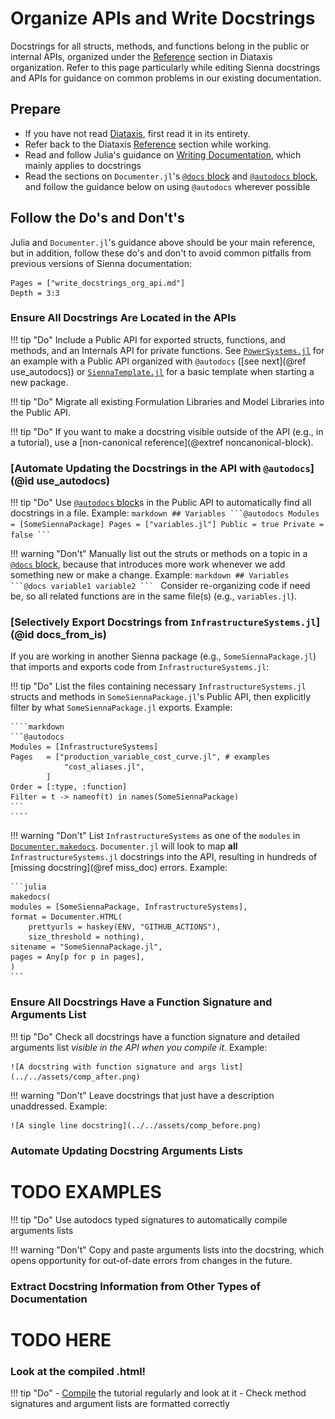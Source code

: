 # Organize APIs and Write Docstrings

Docstrings for all structs, methods, and functions belong in the public or internal APIs,
organized under the [Reference](https://diataxis.fr/reference/) section in Diataxis organization.
Refer to this page particularly while editing Sienna docstrings and APIs for
guidance on common problems in our existing documentation.

## Prepare

- If you have not read [Diataxis](https://diataxis.fr/), first read it in its entirety.
- Refer back to the Diataxis [Reference](https://diataxis.fr/reference/) section while
    working.
- Read and follow Julia's guidance on [Writing Documentation](@extref),
    which mainly applies to docstrings
- Read the sections on `Documenter.jl`'s [`@docs` block](@extref) and
    [`@autodocs` block](@extref), and follow the guidance below on using `@autodocs`
    wherever possible     

## Follow the Do's and Don't's

Julia and `Documenter.jl`'s guidance above should be your main reference, but in addition,
follow these do's and don't to avoid common pitfalls from previous versions of Sienna
documentation:

```@contents
Pages = ["write_docstrings_org_api.md"]
Depth = 3:3
```

### Ensure All Docstrings Are Located in the APIs

!!! tip "Do"
    Include a Public API for exported structs, functions, and methods, and an Internals API
    for private functions. See
    [`PowerSystems.jl`](https://nrel-sienna.github.io/PowerSystems.jl/stable/)
    for an example with a Public API organized with `@autodocs` ([see next](@ref use_autodocs))
    or [`SiennaTemplate.jl`](https://github.com/NREL-Sienna/SiennaTemplate.jl) for a basic
    template when starting a new package.

!!! tip "Do"
    Migrate all existing Formulation Libraries and Model Libraries into the Public API. 

!!! tip "Do"
    If you want to make a docstring visible outside of the API (e.g., in a tutorial), use
    a [non-canonical reference](@extref noncanonical-block). 

### [Automate Updating the Docstrings in the API with `@autodocs`](@id use_autodocs)

!!! tip "Do"
    Use [`@autodocs` block](@extref)s in the Public API to automatically find all
    docstrings in a file. Example:
    ````markdown
    ## Variables
    ```@autodocs
    Modules = [SomeSiennaPackage]
    Pages = ["variables.jl"]
    Public = true
    Private = false
    ```
    ````

!!! warning "Don't"
    Manually list out the struts or methods on a topic in a [`@docs` block](@extref),
    because that introduces more work whenever we add something new or make a change.
    Example:
    ````markdown
    ## Variables
    ```@docs
    variable1
    variable2
    ```
    ````
    Consider re-organizing code if need be, so all related functions are in the same file(s)
    (e.g., `variables.jl`).

### [Selectively Export Docstrings from `InfrastructureSystems.jl`](@id docs_from_is)

If you are working in another Sienna package (e.g., `SomeSiennaPackage.jl`) that imports and
exports code from `InfrastructureSystems.jl`: 

!!! tip "Do"
    List the files containing necessary `InfrastructureSystems.jl` structs and methods in
    `SomeSiennaPackage.jl`'s Public API, then explicitly filter by what
    `SomeSiennaPackage.jl` exports. Example:

    ````markdown
    ```@autodocs
    Modules = [InfrastructureSystems]
    Pages   = ["production_variable_cost_curve.jl", # examples
                "cost_aliases.jl",
            ]
    Order = [:type, :function]
    Filter = t -> nameof(t) in names(SomeSiennaPackage)
    ```
    ````

!!! warning "Don't"
    List `InfrastructureSystems` as one of the `modules` in [`Documenter.makedocs`](@extref).
    `Documenter.jl` will
    look to map **all** `InfrastructureSystems.jl` docstrings into the API, resulting in
    hundreds of [missing docstring](@ref miss_doc) errors. Example:

    ```julia
    makedocs(
    modules = [SomeSiennaPackage, InfrastructureSystems],
    format = Documenter.HTML(
        prettyurls = haskey(ENV, "GITHUB_ACTIONS"),
        size_threshold = nothing),
    sitename = "SomeSiennaPackage.jl",
    pages = Any[p for p in pages],
    )
    ```

### Ensure All Docstrings Have a Function Signature and Arguments List

!!! tip "Do"
    Check all docstrings have a function signature and detailed arguments list
    *visible in the API when you compile it*. Example:

    ![A docstring with function signature and args list](../../assets/comp_after.png)

!!! warning "Don't"
    Leave docstrings that just have a description unaddressed. Example:

    ![A single line docstring](../../assets/comp_before.png)



### Automate Updating Docstring Arguments Lists

# TODO EXAMPLES

!!! tip "Do"
    Use autodocs typed signatures to automatically compile arguments lists

!!! warning "Don't"
    Copy and paste arguments lists into the docstring, which opens opportunity for
    out-of-date errors from changes in the future.

### Extract Docstring Information from Other Types of Documentation

# TODO HERE

### Look at the compiled .html!
!!! tip "Do"
    - [Compile](@ref "Compile and View Documentation Locally") the tutorial regularly and
        look at it
    - Check method signatures and argument lists are formatted correctly 
